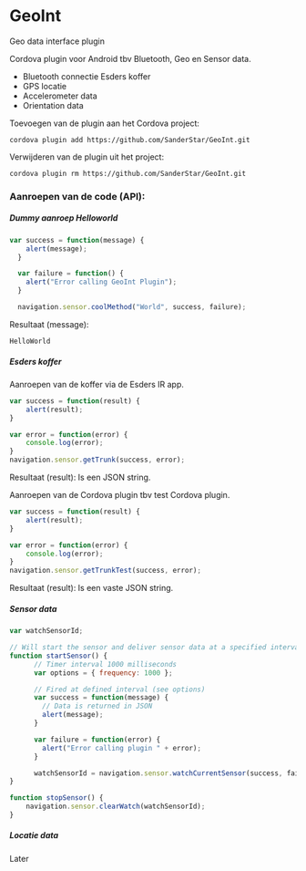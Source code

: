 # GeoInt
Geo data interface plugin

Cordova plugin voor Android tbv Bluetooth, Geo en Sensor data.
- Bluetooth connectie Esders koffer
- GPS locatie
- Accelerometer data
- Orientation data


Toevoegen van de plugin aan het Cordova project:
```
cordova plugin add https://github.com/SanderStar/GeoInt.git
```

Verwijderen van de plugin uit het project:
```
cordova plugin rm https://github.com/SanderStar/GeoInt.git
```

### Aanroepen van de code (API):


##### Dummy aanroep Helloworld
```javascript
var success = function(message) {
    alert(message);
  }

  var failure = function() {
    alert("Error calling GeoInt Plugin");
  }

  navigation.sensor.coolMethod("World", success, failure);
```

Resultaat (message):
```
HelloWorld
```

##### Esders koffer

Aanroepen van de koffer via de Esders IR app.

```javascript
var success = function(result) {
    alert(result);
}

var error = function(error) {
    console.log(error);
}
navigation.sensor.getTrunk(success, error);
```

Resultaat (result):
Is een JSON string.

Aanroepen van de Cordova plugin tbv test Cordova plugin.

```javascript
var success = function(result) {
    alert(result);
}

var error = function(error) {
    console.log(error);
}
navigation.sensor.getTrunkTest(success, error);
```

Resultaat (result):
Is een vaste JSON string.


##### Sensor data
```javascript
var watchSensorId;

// Will start the sensor and deliver sensor data at a specified interval
function startSensor() {
      // Timer interval 1000 milliseconds
      var options = { frequency: 1000 };

      // Fired at defined interval (see options)
      var success = function(message) {
        // Data is returned in JSON
        alert(message);
      }

      var failure = function(error) {
        alert("Error calling plugin " + error);
      }

      watchSensorId = navigation.sensor.watchCurrentSensor(success, failure, options);
}

function stopSensor() {
    navigation.sensor.clearWatch(watchSensorId);
}
```

##### Locatie data
Later
